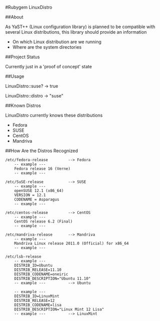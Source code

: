 #Rubygem LinuxDistro

##About

As YaST++ (Linux configuration library) is planned to be compatible with several
Linux distributions, this library should provide an information

* On which Linux distribution are we running
* Where are the system directories

##Project Status

Currently just in a 'proof of concept' state

##Usage

  LinuxDistro::suse?
  -> true

  LinuxDistro::distro
  -> "suse"

##Known Distros

LinuxDistro currently knows these distributions

* Fedora
* SUSE
* CentOS
* Mandriva

##How Are the Distros Recognized

    /etc/fedora-release         --> Fedora
        -- example ---
        Fedora release 16 (Verne)
        -- example ---

    /etc/SuSE-release           --> SUSE
        -- example ---
        openSUSE 12.1 (x86_64)
        VERSION = 12.1
        CODENAME = Asparagus
        -- example ---

    /etc/centos-release         --> CentOS
        -- example ---
        CentOS release 6.2 (Final)
        -- example ---

    /etc/mandriva-release       --> Mandriva
        -- example ---
        Mandriva Linux release 2011.0 (Official) for x86_64
        -- example ---

    /etc/lsb-release
        -- example ---
        DISTRIB_ID=Ubuntu
        DISTRIB_RELEASE=11.10
        DISTRIB_CODENAME=oneiric
        DISTRIB_DESCRIPTION="Ubuntu 11.10"
        -- example ---          --> Ubuntu

        -- example ---
        DISTRIB_ID=LinuxMint
        DISTRIB_RELEASE=12
        DISTRIB_CODENAME=lisa
        DISTRIB_DESCRIPTION="Linux Mint 12 Lisa"
        -- example ---          --> LinuxMint
